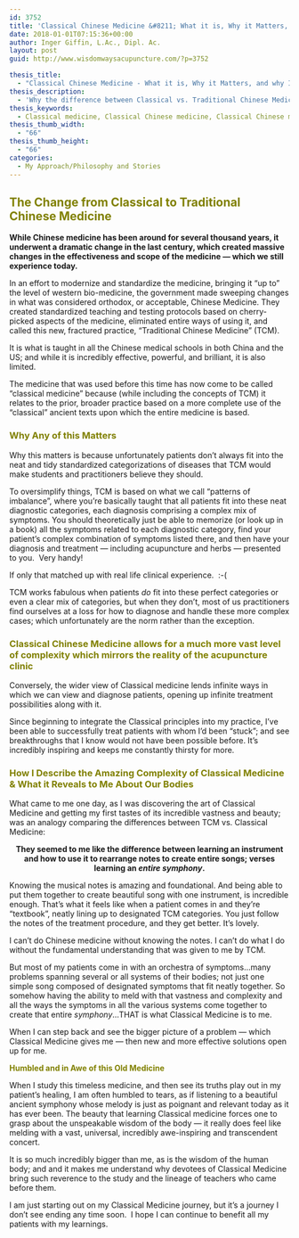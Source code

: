 ```yaml
---
id: 3752
title: 'Classical Chinese Medicine &#8211; What it is, Why it Matters, and why I&#8217;m Moving Towards it in my Practice'
date: 2018-01-01T07:15:36+00:00
author: Inger Giffin, L.Ac., Dipl. Ac.
layout: post
guid: http://www.wisdomwaysacupuncture.com/?p=3752

thesis_title:
  - "Classical Chinese Medicine - What it is, Why it Matters, and why I'm Moving Towards it in my Acupuncture Practice"
thesis_description:
  - 'Why the difference between Classical vs. Traditional Chinese Medicine matters, & how moving to Classical is helping improve my clinical success rates.'
thesis_keywords:
  - Classical medicine, Classical Chinese medicine, Classical Chinese medicine fort collins
thesis_thumb_width:
  - "66"
thesis_thumb_height:
  - "66"
categories:
  - My Approach/Philosophy and Stories
---
```

## <span style="color: #808000;">The Change from Classical to Traditional Chinese Medicine</span>

**While Chinese medicine has been around for several thousand years, it underwent a dramatic change in the last century, which created massive changes in the effectiveness and scope of the medicine &#8212; which we still experience today.**

In an effort to modernize and standardize the medicine, bringing it “up to” the level of western bio-medicine, the government made sweeping changes in what was considered orthodox, or acceptable, Chinese Medicine. They created standardized teaching and testing protocols based on cherry-picked aspects of the medicine, eliminated entire ways of using it, and called this new, fractured practice, “Traditional Chinese Medicine” (TCM).

It is what is taught in all the Chinese medical schools in both China and the US; and while it is incredibly effective, powerful, and brilliant, it is also limited.

The medicine that was used before this time has now come to be called “classical medicine” because (while including the concepts of TCM) it relates to the prior, broader practice based on a more complete use of the “classical” ancient texts upon which the entire medicine is based.

### <span style="color: #808000;">Why Any of this Matters</span>

Why this matters is because unfortunately patients don’t always fit into the neat and tidy standardized categorizations of diseases that TCM would make students and practitioners believe they should.

To oversimplify things, TCM is based on what we call &#8220;patterns of imbalance&#8221;, where you&#8217;re basically taught that all patients fit into these neat diagnostic categories, each diagnosis comprising a complex mix of symptoms. You should theoretically just be able to memorize (or look up in a book) all the symptoms related to each diagnostic category, find your patient&#8217;s complex combination of symptoms listed there, and then have your diagnosis and treatment &#8212; including acupuncture and herbs &#8212; presented to you.  Very handy!

If only that matched up with real life clinical experience.  :-(

TCM works fabulous when patients _do_ fit into these perfect categories or even a clear mix of categories, but when they don’t, most of us practitioners find ourselves at a loss for how to diagnose and handle these more complex cases; which unfortunately are the norm rather than the exception.

### <span style="color: #808000;">Classical Chinese Medicine allows for a much more vast level of complexity which mirrors the reality of the acupuncture clinic<br /> </span>

Conversely, the wider view of Classical medicine lends infinite ways in which we can view and diagnose patients, opening up infinite treatment possibilities along with it.

Since beginning to integrate the Classical principles into my practice, I’ve been able to successfully treat patients with whom I’d been “stuck”; and see breakthroughs that I know would not have been possible before. It’s incredibly inspiring and keeps me constantly thirsty for more.

### <span style="color: #808000;">How I Describe the Amazing Complexity of Classical Medicine & What it Reveals to Me About Our Bodies</span>

What came to me one day, as I was discovering the art of Classical Medicine and getting my first tastes of its incredible vastness and beauty; was an analogy comparing the differences between TCM vs. Classical Medicine:

<p style="text-align: center;">
  <strong>They seemed to me like the difference between learning an instrument and how to use it to rearrange notes to create entire songs; verses learning an <i>entire</i> <i>symphony</i>.</strong>
</p>

Knowing the musical notes is amazing and foundational. And being able to put them together to create beautiful song with one instrument, is incredible enough. That&#8217;s what it feels like when a patient comes in and they&#8217;re &#8220;textbook&#8221;, neatly lining up to designated TCM categories. You just follow the notes of the treatment procedure, and they get better. It&#8217;s lovely.

I can&#8217;t do Chinese medicine without knowing the notes. I can&#8217;t do what I do without the fundamental understanding that was given to me by TCM.

But most of my patients come in with an orchestra of symptoms&#8230;many problems spanning several or all systems of their bodies; not just one simple song composed of designated symptoms that fit neatly together. So somehow having the ability to meld with that vastness and complexity and all the ways the symptoms in all the various systems come together to create that entire _symphony_&#8230;THAT is what Classical Medicine is to me.

When I can step back and see the bigger picture of a problem &#8212; which Classical Medicine gives me &#8212; then new and more effective solutions open up for me.

**<span style="color: #808000;">Humbled and in Awe of this Old Medicine</span>**

When I study this timeless medicine, and then see its truths play out in my patient’s healing, I am often humbled to tears, as if listening to a beautiful ancient symphony whose melody is just as poignant and relevant today as it has ever been. The beauty that learning Classical medicine forces one to grasp about the unspeakable wisdom of the body &#8212; it really does feel like melding with a vast, universal, incredibly awe-inspiring and transcendent concert.

It is so much incredibly bigger than me, as is the wisdom of the human body; and and it makes me understand why devotees of Classical Medicine bring such reverence to the study and the lineage of teachers who came before them.

I am just starting out on my Classical Medicine journey, but it&#8217;s a journey I don&#8217;t see ending any time soon.  I hope I can continue to benefit all my patients with my learnings.